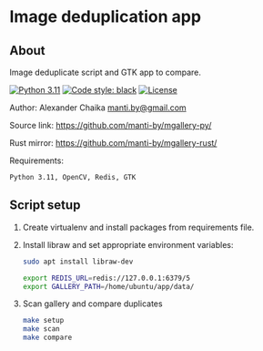 Image deduplication app
====


About
----

Image deduplicate script and GTK app to compare.

[![Python 3.11](https://img.shields.io/badge/python-3.11-green.svg)](https://www.python.org/downloads/release/python-3111/)
[![Code style: black](https://img.shields.io/badge/code%20style-black-000000.svg)](https://github.com/ambv/black)
[![License](https://img.shields.io/badge/license-BSD-blue.svg)](https://raw.githubusercontent.com/manti-by/mgallery/master/LICENSE)

Author: Alexander Chaika <manti.by@gmail.com>

Source link: https://github.com/manti-by/mgallery-py/

Rust mirror: https://github.com/manti-by/mgallery-rust/

Requirements:

    Python 3.11, OpenCV, Redis, GTK


Script setup
----

1. Create virtualenv and install packages from requirements file.

2. Install libraw and set appropriate environment variables:

   ```bash
   sudo apt install libraw-dev
   
   export REDIS_URL=redis://127.0.0.1:6379/5
   export GALLERY_PATH=/home/ubuntu/app/data/
   ```

3. Scan gallery and compare duplicates

   ```bash
   make setup
   make scan
   make compare
   ```
